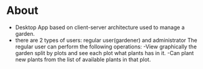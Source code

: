 # About

- Desktop App based on client-server architecture used to manage a garden.
- there are 2 types of users: regular user(gardener) and administrator
	The regular user can perform the following operations:
	-View graphically the garden split by plots and see each plot what plants has in it.
	-Can plant new plants from the list of available plants in that plot.
	